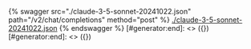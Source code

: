 [#generator:start]: <> ({ "template": "openapi" })
[#generator:start]: <> ({ "template": "openapi" })
{% swagger src="./claude-3-5-sonnet-20241022.json" path="/v2/chat/completions" method="post" %}
[./claude-3-5-sonnet-20241022.json](./claude-3-5-sonnet-20241022.json)
{% endswagger %}
[#generator:end]: <> ({})
[#generator:end]: <> ({})